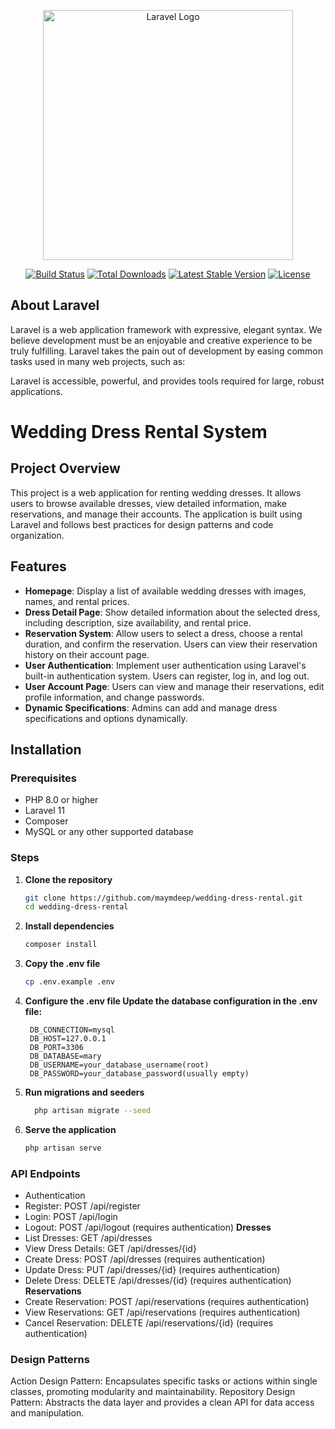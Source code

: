 <p align="center"><a href="https://laravel.com" target="_blank"><img src="https://raw.githubusercontent.com/laravel/art/master/logo-lockup/5%20SVG/2%20CMYK/1%20Full%20Color/laravel-logolockup-cmyk-red.svg" width="400" alt="Laravel Logo"></a></p>

<p align="center">
<a href="https://github.com/laravel/framework/actions"><img src="https://github.com/laravel/framework/workflows/tests/badge.svg" alt="Build Status"></a>
<a href="https://packagist.org/packages/laravel/framework"><img src="https://img.shields.io/packagist/dt/laravel/framework" alt="Total Downloads"></a>
<a href="https://packagist.org/packages/laravel/framework"><img src="https://img.shields.io/packagist/v/laravel/framework" alt="Latest Stable Version"></a>
<a href="https://packagist.org/packages/laravel/framework"><img src="https://img.shields.io/packagist/l/laravel/framework" alt="License"></a>
</p>

## About Laravel

Laravel is a web application framework with expressive, elegant syntax. We believe development must be an enjoyable and creative experience to be truly fulfilling. Laravel takes the pain out of development by easing common tasks used in many web projects, such as:

Laravel is accessible, powerful, and provides tools required for large, robust applications.

# Wedding Dress Rental System

## Project Overview
This project is a web application for renting wedding dresses. It allows users to browse available dresses, view detailed information, make reservations, and manage their accounts. The application is built using Laravel and follows best practices for design patterns and code organization.

## Features
- **Homepage**: Display a list of available wedding dresses with images, names, and rental prices.
- **Dress Detail Page**: Show detailed information about the selected dress, including description, size availability, and rental price.
- **Reservation System**: Allow users to select a dress, choose a rental duration, and confirm the reservation. Users can view their reservation history on their account page.
- **User Authentication**: Implement user authentication using Laravel's built-in authentication system. Users can register, log in, and log out.
- **User Account Page**: Users can view and manage their reservations, edit profile information, and change passwords.
- **Dynamic Specifications**: Admins can add and manage dress specifications and options dynamically.

## Installation

### Prerequisites
- PHP 8.0 or higher
- Laravel 11
- Composer
- MySQL or any other supported database

### Steps
1. **Clone the repository**
   ```bash
   git clone https://github.com/maymdeep/wedding-dress-rental.git
   cd wedding-dress-rental

2. **Install dependencies**
    ```bash
    composer install

3. **Copy the .env file**
    ```bash
    cp .env.example .env


5. **Configure the .env file Update the database configuration in the .env file:**

        DB_CONNECTION=mysql
        DB_HOST=127.0.0.1
        DB_PORT=3306
        DB_DATABASE=mary
        DB_USERNAME=your_database_username(root)
        DB_PASSWORD=your_database_password(usually empty)

6. **Run migrations and seeders**
   ```bash
     php artisan migrate --seed

7. **Serve the application**
    ```bash
    php artisan serve


### API Endpoints
- Authentication
- Register: POST /api/register
- Login: POST /api/login
- Logout: POST /api/logout (requires authentication)
**Dresses**
- List Dresses: GET /api/dresses
- View Dress Details: GET /api/dresses/{id}
- Create Dress: POST /api/dresses (requires authentication)
- Update Dress: PUT /api/dresses/{id} (requires authentication)
- Delete Dress: DELETE /api/dresses/{id} (requires authentication)
**Reservations**
- Create Reservation: POST /api/reservations (requires authentication)
- View Reservations: GET /api/reservations (requires authentication)
- Cancel Reservation: DELETE /api/reservations/{id} (requires authentication)


### Design Patterns

Action Design Pattern: Encapsulates specific tasks or actions within single classes, promoting modularity and maintainability.
Repository Design Pattern: Abstracts the data layer and provides a clean API for data access and manipulation.

